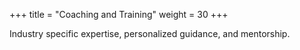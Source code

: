 +++
title = "Coaching and Training"
weight = 30
+++

Industry specific expertise, personalized guidance, and mentorship.

<!--more-->
